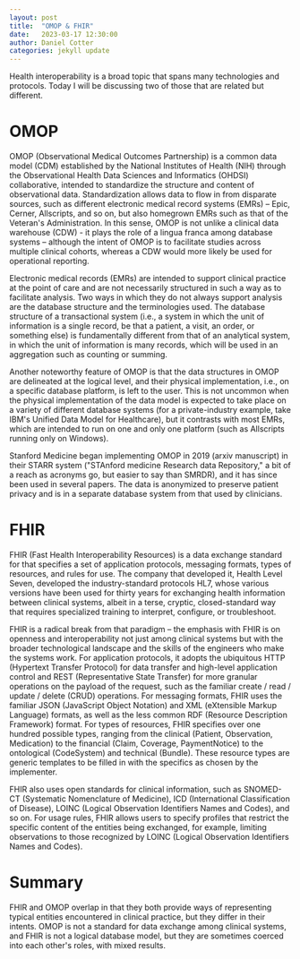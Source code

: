 ```yaml
---
layout: post
title:  "OMOP & FHIR"
date:   2023-03-17 12:30:00
author: Daniel Cotter
categories: jekyll update
---
```


Health interoperability is a broad topic that spans many technologies and protocols. Today I will 
be discussing two of those that are related but different.

# OMOP

OMOP (Observational Medical Outcomes Partnership) is a common data model (CDM) 
established by the National Institutes of Health (NIH) through the Observational Health Data 
Sciences and Informatics (OHDSI) collaborative, intended to standardize the structure and 
content of observational data. Standardization allows data to flow in from disparate sources, 
such as different electronic medical record systems (EMRs) – Epic, Cerner, Allscripts, and so on, 
but also homegrown EMRs such as that of the Veteran's Administration. In this sense, OMOP is 
not unlike a clinical data warehouse (CDW) - it plays the role of a lingua franca among database 
systems – although the intent of OMOP is to facilitate studies across multiple clinical cohorts, 
whereas a CDW would more likely be used for operational reporting.

Electronic medical records (EMRs) are intended to support clinical practice at the point of care 
and are not necessarily structured in such a way as to facilitate analysis. Two ways in which they 
do not always support analysis are the database structure and the terminologies used. The 
database structure of a transactional system (i.e., a system in which the unit of information is a 
single record, be that a patient, a visit, an order, or something else) is fundamentally different 
from that of an analytical system, in which the unit of information is many records, which will be 
used in an aggregation such as counting or summing.

Another noteworthy feature of OMOP is that the data structures in OMOP are delineated at the 
logical level, and their physical implementation, i.e., on a specific database platform, is left to 
the user. This is not uncommon when the physical implementation of the data model is 
expected to take place on a variety of different database systems (for a private-industry 
example, take IBM's Unified Data Model for Healthcare), but it contrasts with most EMRs, which 
are intended to run on one and only one platform (such as Allscripts running only on Windows).

Stanford Medicine began implementing OMOP in 2019 (arxiv manuscript) in their STARR system 
("STAnford medicine Research data Repository," a bit of a reach as acronyms go, but easier to 
say than SMRDR), and it has since been used in several papers. The data is anonymized to 
preserve patient privacy and is in a separate database system from that used by clinicians.

# FHIR
FHIR (Fast Health Interoperability Resources) is a data exchange standard for that specifies a 
set of application protocols, messaging formats, types of resources, and rules for use. The 
company that developed it, Health Level Seven, developed the industry-standard protocols HL7, 
whose various versions have been used for thirty years for exchanging health information 
between clinical systems, albeit in a terse, cryptic, closed-standard way that requires specialized 
training to interpret, configure, or troubleshoot.

FHIR is a radical break from that paradigm – the emphasis with FHIR is on openness and 
interoperability not just among clinical systems but with the broader technological landscape 
and the skills of the engineers who make the systems work. For application protocols, it adopts 
the ubiquitous HTTP (Hypertext Transfer Protocol) for data transfer and high-level application 
control and REST (Representative State Transfer) for more granular operations on the payload of 
the request, such as the familiar create / read / update / delete (CRUD) operations. For 
messaging formats, FHIR uses the familiar JSON (JavaScript Object Notation) and XML 
(eXtensible Markup Language) formats, as well as the less common RDF (Resource Description 
Framework) format. For types of resources, FHIR specifies over one hundred possible types, 
ranging from the clinical (Patient, Observation, Medication) to the financial (Claim, Coverage, 
PaymentNotice) to the ontological (CodeSystem) and technical (Bundle). These resource types 
are generic templates to be filled in with the specifics as chosen by the implementer.

FHIR also uses open standards for clinical information, such as SNOMED-CT (Systematic 
Nomenclature of Medicine), ICD (International Classification of Disease), LOINC (Logical 
Observation Identifiers Names and Codes), and so on. For usage rules, FHIR allows users to 
specify profiles that restrict the specific content of the entities being exchanged, for example, 
limiting observations to those recognized by LOINC (Logical Observation Identifiers Names and 
Codes).

# Summary
FHIR and OMOP overlap in that they both provide ways of representing typical entities 
encountered in clinical practice, but they differ in their intents. OMOP is not a standard for data 
exchange among clinical systems, and FHIR is not a logical database model, but they are 
sometimes coerced into each other's roles, with mixed results.
